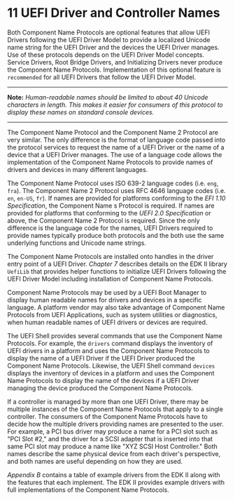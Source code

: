 <!--- @file
  11 UEFI Driver and Controller Names

  Copyright (c) 2012-2018, Intel Corporation. All rights reserved.<BR>

  Redistribution and use in source (original document form) and 'compiled'
  forms (converted to PDF, epub, HTML and other formats) with or without
  modification, are permitted provided that the following conditions are met:

  1) Redistributions of source code (original document form) must retain the
     above copyright notice, this list of conditions and the following
     disclaimer as the first lines of this file unmodified.

  2) Redistributions in compiled form (transformed to other DTDs, converted to
     PDF, epub, HTML and other formats) must reproduce the above copyright
     notice, this list of conditions and the following disclaimer in the
     documentation and/or other materials provided with the distribution.

  THIS DOCUMENTATION IS PROVIDED BY TIANOCORE PROJECT "AS IS" AND ANY EXPRESS OR
  IMPLIED WARRANTIES, INCLUDING, BUT NOT LIMITED TO, THE IMPLIED WARRANTIES OF
  MERCHANTABILITY AND FITNESS FOR A PARTICULAR PURPOSE ARE DISCLAIMED. IN NO
  EVENT SHALL TIANOCORE PROJECT  BE LIABLE FOR ANY DIRECT, INDIRECT, INCIDENTAL,
  SPECIAL, EXEMPLARY, OR CONSEQUENTIAL DAMAGES (INCLUDING, BUT NOT LIMITED TO,
  PROCUREMENT OF SUBSTITUTE GOODS OR SERVICES; LOSS OF USE, DATA, OR PROFITS;
  OR BUSINESS INTERRUPTION) HOWEVER CAUSED AND ON ANY THEORY OF LIABILITY,
  WHETHER IN CONTRACT, STRICT LIABILITY, OR TORT (INCLUDING NEGLIGENCE OR
  OTHERWISE) ARISING IN ANY WAY OUT OF THE USE OF THIS DOCUMENTATION, EVEN IF
  ADVISED OF THE POSSIBILITY OF SUCH DAMAGE.

-->

# 11 UEFI Driver and Controller Names

Both Component Name Protocols are optional features that allow UEFI Drivers
following the UEFI Driver Model to provide a localized Unicode name string for
the UEFI Driver and the devices the UEFI Driver manages. Use of these protocols
depends on the UEFI Driver Model concepts. Service Drivers, Root Bridge
Drivers, and Initializing Drivers never produce the Component Name Protocols.
Implementation of this optional feature is `recommended` for all UEFI Drivers
that follow the UEFI Driver Model.

**********
**Note:** _Human-readable names should be limited to about 40 Unicode
characters in length. This makes it easier for consumers of this protocol to
display these names on standard console devices._
**********

The Component Name Protocol and the Component Name 2 Protocol are very similar.
The only difference is the format of language code passed into the protocol
services to request the name of a UEFI Driver or the name of a device that a
UEFI Driver manages. The use of a language code allows the implementation of
the Component Name Protocols to provide names of drivers and devices in many
different languages.

The Component Name Protocol uses ISO 639-2 language codes (i.e. `eng`, `fra`).
The Component Name 2 Protocol uses RFC 4646 language codes (i.e. `en`, `en-US`,
`fr`). If names are provided for platforms conforming to the _EFI 1.10
Specification_, the Component Name s Protocol is required. If names are
provided for platforms that conforming to the _UEFI 2.0 Specification_ or
above, the Component Name 2 Protocol is required. Since the only difference is
the language code for the names, UEFI Drivers required to provide names
typically produce both protocols and the both use the same underlying functions
and Unicode name strings.

The Component Name Protocols are installed onto handles in the driver entry
point of a UEFI Driver. _Chapter 7_ describes details on the EDK II library
`UefiLib` that provides helper functions to initialize UEFI Drivers following
the UEFI Driver Model including installation of Component Name Protocols.

Component Name Protocols may be used by a UEFI Boot Manager to display human
readable names for drivers and devices in a specific language. A platform
vendor may also take advantage of Component Name Protocols from UEFI
Applications, such as system utilities or diagnostics, when human readable
names of UEFI drivers or devices are required.

The UEFI Shell provides several commands that use the Component Name Protocols.
For example, the `drivers` command displays the inventory of UEFI drivers in a
platform and uses the Component Name Protocols to display the name of a UEFI
Driver if the UEFI Driver produced the Component Name Protocols. Likewise, the
UEFI Shell command `devices` displays the inventory of devices in a platform
and uses the Component Name Protocols to display the name of the devices if a
UEFI Driver managing the device produced the Component Name Protocols.

If a controller is managed by more than one UEFI Driver, there may be multiple
instances of the Component Name Protocols that apply to a single controller.
The consumers of the Component Name Protocols have to decide how the multiple
drivers providing names are presented to the user. For example, a PCI bus
driver may produce a name for a PCI slot such as "PCI Slot #2," and the driver
for a SCSI adapter that is inserted into that same PCI slot may produce a name
like "XYZ SCSI Host Controller." Both names describe the same physical device
from each driver's perspective, and both names are useful depending on how they
are used.

_Appendix B_ contains a table of example drivers from the EDK II along with the
features that each implement. The EDK II provides example drivers with full
implementations of the Component Name Protocols.
